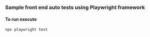 ### Sample front end auto tests using Playwright framework

#### To run execute
`npx playwright test`
